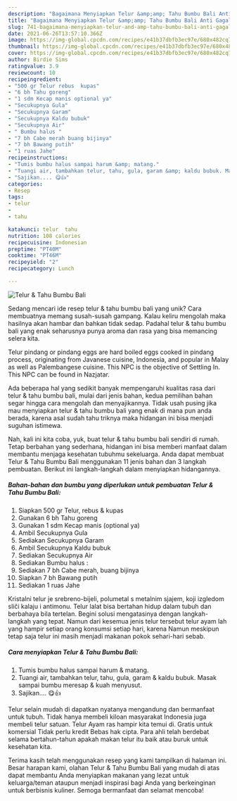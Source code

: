 ```yaml
---
description: "Bagaimana Menyiapkan Telur &amp;amp; Tahu Bumbu Bali Anti Gagal"
title: "Bagaimana Menyiapkan Telur &amp;amp; Tahu Bumbu Bali Anti Gagal"
slug: 741-bagaimana-menyiapkan-telur-and-amp-tahu-bumbu-bali-anti-gagal
date: 2021-06-26T13:57:10.366Z
image: https://img-global.cpcdn.com/recipes/e41b37dbfb3ec97e/680x482cq70/telur-tahu-bumbu-bali-foto-resep-utama.jpg
thumbnail: https://img-global.cpcdn.com/recipes/e41b37dbfb3ec97e/680x482cq70/telur-tahu-bumbu-bali-foto-resep-utama.jpg
cover: https://img-global.cpcdn.com/recipes/e41b37dbfb3ec97e/680x482cq70/telur-tahu-bumbu-bali-foto-resep-utama.jpg
author: Birdie Sims
ratingvalue: 3.9
reviewcount: 10
recipeingredient:
- "500 gr Telur rebus  kupas"
- "6 bh Tahu goreng"
- "1 sdm Kecap manis optional ya"
- "Secukupnya Gula"
- "Secukupnya Garam"
- "Secukupnya Kaldu bubuk"
- "Secukupnya Air"
- " Bumbu halus "
- "7 bh Cabe merah buang bijinya"
- "7 bh Bawang putih"
- "1 ruas Jahe"
recipeinstructions:
- "Tumis bumbu halus sampai harum &amp; matang."
- "Tuangi air, tambahkan telur, tahu, gula, garam &amp; kaldu bubuk. Masak sampai bumbu meresap &amp; kuah menyusut."
- "Sajikan.... 😋👍"
categories:
- Resep
tags:
- telur
- 
- tahu

katakunci: telur  tahu 
nutrition: 108 calories
recipecuisine: Indonesian
preptime: "PT40M"
cooktime: "PT46M"
recipeyield: "2"
recipecategory: Lunch

---
```



![Telur &amp; Tahu Bumbu Bali](https://img-global.cpcdn.com/recipes/e41b37dbfb3ec97e/680x482cq70/telur-tahu-bumbu-bali-foto-resep-utama.jpg)

Sedang mencari ide resep telur &amp; tahu bumbu bali yang unik? Cara membuatnya memang susah-susah gampang. Kalau keliru mengolah maka hasilnya akan hambar dan bahkan tidak sedap. Padahal telur &amp; tahu bumbu bali yang enak seharusnya punya aroma dan rasa yang bisa memancing selera kita.

Telur pindang or pindang eggs are hard boiled eggs cooked in pindang process, originating from Javanese cuisine, Indonesia, and popular in Malay as well as Palembangese cuisine. This NPC is the objective of Settling In. This NPC can be found in Nazjatar.

Ada beberapa hal yang sedikit banyak mempengaruhi kualitas rasa dari telur &amp; tahu bumbu bali, mulai dari jenis bahan, kedua pemilihan bahan segar hingga cara mengolah dan menyajikannya. Tidak usah pusing jika mau menyiapkan telur &amp; tahu bumbu bali yang enak di mana pun anda berada, karena asal sudah tahu triknya maka hidangan ini bisa menjadi suguhan istimewa.


Nah, kali ini kita coba, yuk, buat telur &amp; tahu bumbu bali sendiri di rumah. Tetap berbahan yang sederhana, hidangan ini bisa memberi manfaat dalam membantu menjaga kesehatan tubuhmu sekeluarga. Anda dapat membuat Telur &amp; Tahu Bumbu Bali menggunakan 11 jenis bahan dan 3 langkah pembuatan. Berikut ini langkah-langkah dalam menyiapkan hidangannya.

<!--inarticleads1-->

##### Bahan-bahan dan bumbu yang diperlukan untuk pembuatan Telur &amp; Tahu Bumbu Bali:

1. Siapkan 500 gr Telur, rebus &amp; kupas
1. Gunakan 6 bh Tahu goreng
1. Gunakan 1 sdm Kecap manis (optional ya)
1. Ambil Secukupnya Gula
1. Sediakan Secukupnya Garam
1. Ambil Secukupnya Kaldu bubuk
1. Sediakan Secukupnya Air
1. Sediakan  Bumbu halus :
1. Sediakan 7 bh Cabe merah, buang bijinya
1. Siapkan 7 bh Bawang putih
1. Sediakan 1 ruas Jahe


Kristalni telur je srebreno-bijeli, polumetal s metalnim sjajem, koji izgledom sliči kalaju i antimonu. Telur lalat bisa bertahan hidup dalam tubuh dan berbahaya bila tertelan. Begini solusi mengatasinya dengan langkah-langkah yang tepat. Namun dari kesemua jenis telur tersebut telur ayam lah yang hampir setiap orang konsumsi setiap hari, karena Namun meskipun tetap saja telur ini masih menjadi makanan pokok sehari-hari sebab. 

<!--inarticleads2-->

##### Cara menyiapkan Telur &amp; Tahu Bumbu Bali:

1. Tumis bumbu halus sampai harum &amp; matang.
1. Tuangi air, tambahkan telur, tahu, gula, garam &amp; kaldu bubuk. Masak sampai bumbu meresap &amp; kuah menyusut.
1. Sajikan.... 😋👍


Telur selain mudah di dapatkan nyatanya mengandung dan bermanfaat untuk tubuh. Tidak hanya membeli kiloan masyarakat Indonesia juga membeli telur satuan. Telur Ayam ras hampir kita temui di. Gratis untuk komersial Tidak perlu kredit Bebas hak cipta. Para ahli telah berdebat selama bertahun-tahun apakah makan telur itu baik atau buruk untuk kesehatan kita. 

Terima kasih telah menggunakan resep yang kami tampilkan di halaman ini. Besar harapan kami, olahan Telur &amp; Tahu Bumbu Bali yang mudah di atas dapat membantu Anda menyiapkan makanan yang lezat untuk keluarga/teman ataupun menjadi inspirasi bagi Anda yang berkeinginan untuk berbisnis kuliner. Semoga bermanfaat dan selamat mencoba!
